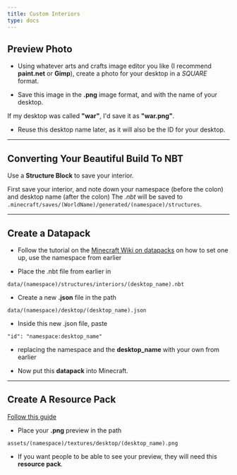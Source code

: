 ```yaml
---
title: Custom Interiors
type: docs
---
```


## Preview Photo
- Using whatever arts and crafts image editor you like (I recommend **paint.net** or **Gimp**), create a photo for your desktop in a *SQUARE* format.

- Save this image in the **.png** image format, and with the name of your desktop.

If my desktop was called **"war"**, I'd save it as **"war.png"**.

- Reuse this desktop name later, as it will also be the ID for your desktop.

---

## Converting Your Beautiful Build To NBT
Use a **Structure Block** to save your interior.

First save your interior, and note down your namespace (before the colon) and desktop name (after the colon)
The *.nbt* will be saved to ```.minecraft/saves/(WorldName)/generated/(namespace)/structures```.

---

## Create a Datapack
- Follow the tutorial on the [Minecraft Wiki on datapacks](https://minecraft.wiki/w/Data_pack) on how to set one up, use the namespace from earlier

- Place the .nbt file from earlier in

```data/(namespace)/structures/interiors/(desktop_name).nbt```

- Create a new **.json** file in the path

```data/(namespace)/desktop/(desktop_name).json```

- Inside this new .json file, paste

```"id": "namespace:desktop_name"```

- replacing the namespace and the **desktop_name** with your own from earlier

- Now put this **datapack** into Minecraft.

---

## Create A Resource Pack
[Follow this guide](https://minecraft.wiki/w/Tutorials/Creating_a_resource_pack)

- Place your **.png** preview in the path

```assets/(namespace)/textures/desktop/(desktop_name).png```

- If you want people to be able to see your preview, they will need this **resource pack**.